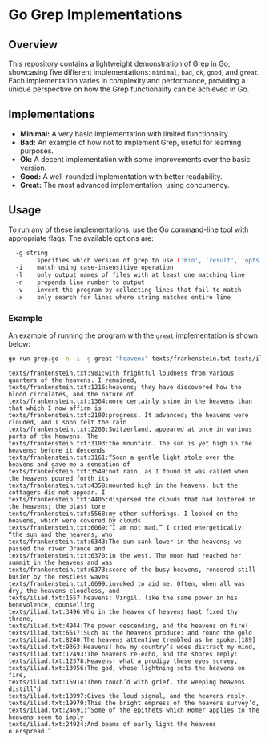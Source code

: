 # Go Grep Implementations

## Overview
This repository contains a lightweight demonstration of Grep in Go, showcasing five different implementations: `minimal`, `bad`, `ok`, `good`, and `great`. Each implementation varies in complexity and performance, providing a unique perspective on how the Grep functionality can be achieved in Go.

## Implementations
- **Minimal:** A very basic implementation with limited functionality.
- **Bad:** An example of how not to implement Grep, useful for learning purposes.
- **Ok:** A decent implementation with some improvements over the basic version.
- **Good:** A well-rounded implementation with better readability.
- **Great:** The most advanced implementation, using concurrency.

## Usage
To run any of these implementations, use the Go command-line tool with appropriate flags. The available options are:

```bash
  -g string
        specifies which version of grep to use ('min', 'result', 'opts', 'in')
  -i    match using case-insensitive operation
  -l    only output names of files with at least one matching line
  -n    prepends line number to output
  -v    invert the program by collecting lines that fail to match
  -x    only search for lines where string matches entire line
```

### Example
An example of running the program with the `great` implementation is shown below:

```bash
go run grep.go -n -i -g great "heavens" texts/frankenstein.txt texts/iliad.txt
```

```
texts/frankenstein.txt:981:with frightful loudness from various quarters of the heavens. I remained,
texts/frankenstein.txt:1216:heavens; they have discovered how the blood circulates, and the nature of
texts/frankenstein.txt:1364:more certainly shine in the heavens than that which I now affirm is
texts/frankenstein.txt:2190:progress. It advanced; the heavens were clouded, and I soon felt the rain
texts/frankenstein.txt:2200:Switzerland, appeared at once in various parts of the heavens. The
texts/frankenstein.txt:3103:the mountain. The sun is yet high in the heavens; before it descends
texts/frankenstein.txt:3161:“Soon a gentle light stole over the heavens and gave me a sensation of
texts/frankenstein.txt:3549:not rain, as I found it was called when the heavens poured forth its
texts/frankenstein.txt:4358:mounted high in the heavens, but the cottagers did not appear. I
texts/frankenstein.txt:4405:dispersed the clouds that had loitered in the heavens; the blast tore
texts/frankenstein.txt:5568:my other sufferings. I looked on the heavens, which were covered by clouds
texts/frankenstein.txt:6069:“I am not mad,” I cried energetically; “the sun and the heavens, who
texts/frankenstein.txt:6343:The sun sank lower in the heavens; we passed the river Drance and
texts/frankenstein.txt:6370:in the west. The moon had reached her summit in the heavens and was
texts/frankenstein.txt:6373:scene of the busy heavens, rendered still busier by the restless waves
texts/frankenstein.txt:6699:invoked to aid me. Often, when all was dry, the heavens cloudless, and
texts/iliad.txt:1557:heavens: Virgil, like the same power in his benevolence, counselling
texts/iliad.txt:3496:Who in the heaven of heavens hast fixed thy throne,
texts/iliad.txt:4944:The power descending, and the heavens on fire!
texts/iliad.txt:6517:Such as the heavens produce: and round the gold
texts/iliad.txt:8240:The heavens attentive trembled as he spoke:[189]
texts/iliad.txt:9363:Heavens! how my country’s woes distract my mind,
texts/iliad.txt:12493:The heavens re-echo, and the shores reply:
texts/iliad.txt:12578:Heavens! what a prodigy these eyes survey,
texts/iliad.txt:13956:The god, whose lightning sets the heavens on fire,
texts/iliad.txt:15914:Then touch’d with grief, the weeping heavens distill’d
texts/iliad.txt:18997:Gives the loud signal, and the heavens reply.
texts/iliad.txt:19979:This the bright empress of the heavens survey’d,
texts/iliad.txt:24691:“Some of the epithets which Homer applies to the heavens seem to imply
texts/iliad.txt:24924:And beams of early light the heavens o’erspread.”
```